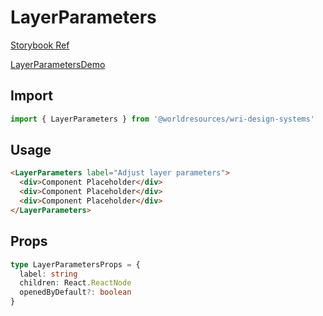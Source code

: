 # LayerParameters

[Storybook Ref](https://wri.github.io/wri-design-systems/?path=/docs/legend-layer-parameters--docs)

[LayerParametersDemo](https://github.com/wri/wri-design-systems/blob/main/src/components/Legend/LayerParameters/LayerParametersDemo.tsx)

## Import

```js
import { LayerParameters } from '@worldresources/wri-design-systems'
```

## Usage

```html
<LayerParameters label="Adjust layer parameters">
  <div>Component Placeholder</div>
  <div>Component Placeholder</div>
  <div>Component Placeholder</div>
</LayerParameters>
```

## Props

```ts
type LayerParametersProps = {
  label: string
  children: React.ReactNode
  openedByDefault?: boolean
}
```
